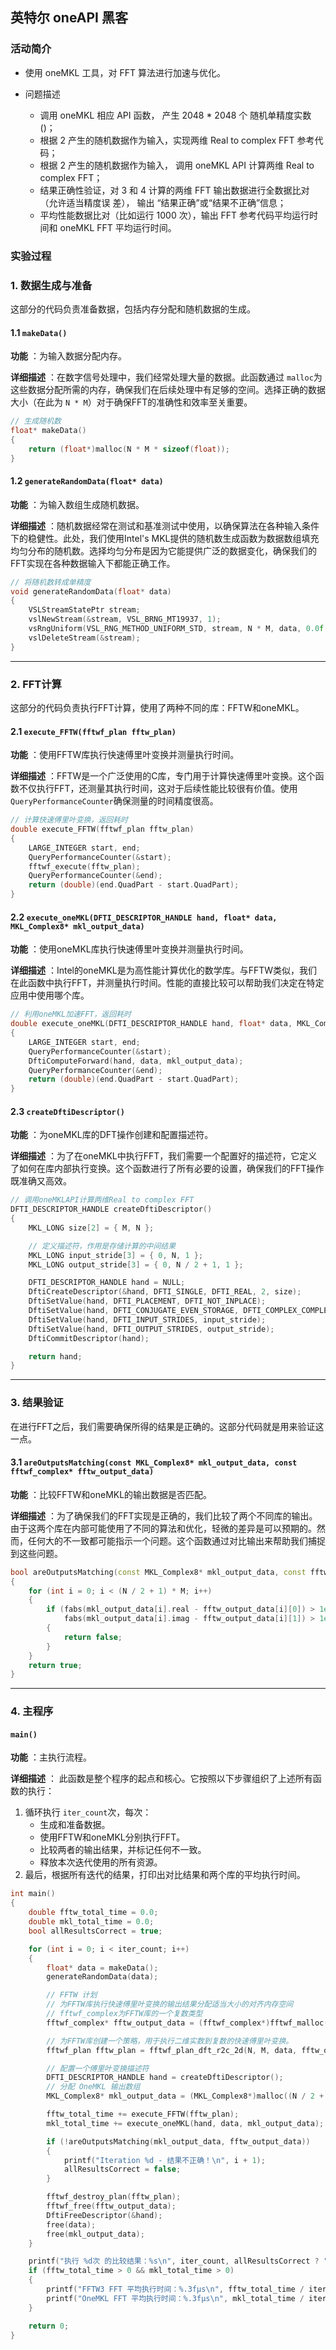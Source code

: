 ## 英特尔 oneAPI 黑客

### 活动简介

* 使用 oneMKL 工具，对 FFT 算法进行加速与优化。
* 问题描述

  * 调用 oneMKL 相应 API 函数， 产生 2048 * 2048 个 随机单精度实数()；
  * 根据 2 产生的随机数据作为输入，实现两维 Real to complex FFT 参考代码；
  * 根据 2 产生的随机数据作为输入， 调用 oneMKL API 计算两维 Real to complex FFT；
  * 结果正确性验证，对 3 和 4 计算的两维 FFT 输出数据进行全数据比对（允许适当精度误
    差）， 输出 “结果正确”或“结果不正确”信息；
  * 平均性能数据比对（比如运行 1000 次），输出 FFT 参考代码平均运行时间和 oneMKL
    FFT 平均运行时间。

### 实验过程

### 1. 数据生成与准备

这部分的代码负责准备数据，包括内存分配和随机数据的生成。

#### 1.1 `makeData()`

 **功能** ：为输入数据分配内存。

 **详细描述** ：在数字信号处理中，我们经常处理大量的数据。此函数通过 `malloc`为这些数据分配所需的内存，确保我们在后续处理中有足够的空间。选择正确的数据大小（在此为 `N * M`）对于确保FFT的准确性和效率至关重要。

```cpp
// 生成随机数
float* makeData() 
{
    return (float*)malloc(N * M * sizeof(float));
}
```

#### 1.2 `generateRandomData(float* data)`

 **功能** ：为输入数组生成随机数据。

 **详细描述** ：随机数据经常在测试和基准测试中使用，以确保算法在各种输入条件下的稳健性。此处，我们使用Intel's MKL提供的随机数生成函数为数据数组填充均匀分布的随机数。选择均匀分布是因为它能提供广泛的数据变化，确保我们的FFT实现在各种数据输入下都能正确工作。

```cpp
// 将随机数转成单精度
void generateRandomData(float* data) 
{
    VSLStreamStatePtr stream;
    vslNewStream(&stream, VSL_BRNG_MT19937, 1);
    vsRngUniform(VSL_RNG_METHOD_UNIFORM_STD, stream, N * M, data, 0.0f, 1.0f);
    vslDeleteStream(&stream);
}
```

---

### 2. FFT计算

这部分的代码负责执行FFT计算，使用了两种不同的库：FFTW和oneMKL。

#### 2.1 `execute_FFTW(fftwf_plan fftw_plan)`

 **功能** ：使用FFTW库执行快速傅里叶变换并测量执行时间。

 **详细描述** ：FFTW是一个广泛使用的C库，专门用于计算快速傅里叶变换。这个函数不仅执行FFT，还测量其执行时间，这对于后续性能比较很有价值。使用 `QueryPerformanceCounter`确保测量的时间精度很高。

```cpp
// 计算快速傅里叶变换，返回耗时
double execute_FFTW(fftwf_plan fftw_plan) 
{
    LARGE_INTEGER start, end;
    QueryPerformanceCounter(&start);
    fftwf_execute(fftw_plan);
    QueryPerformanceCounter(&end);
    return (double)(end.QuadPart - start.QuadPart);
}
```

#### 2.2 `execute_oneMKL(DFTI_DESCRIPTOR_HANDLE hand, float* data, MKL_Complex8* mkl_output_data)`

 **功能** ：使用oneMKL库执行快速傅里叶变换并测量执行时间。

 **详细描述** ：Intel的oneMKL是为高性能计算优化的数学库。与FFTW类似，我们在此函数中执行FFT，并测量执行时间。性能的直接比较可以帮助我们决定在特定应用中使用哪个库。

```cpp
// 利用oneMKL加速FFT，返回耗时
double execute_oneMKL(DFTI_DESCRIPTOR_HANDLE hand, float* data, MKL_Complex8* mkl_output_data)
{
    LARGE_INTEGER start, end;
    QueryPerformanceCounter(&start);
    DftiComputeForward(hand, data, mkl_output_data);
    QueryPerformanceCounter(&end);
    return (double)(end.QuadPart - start.QuadPart);
}
```

#### 2.3 `createDftiDescriptor()`

 **功能** ：为oneMKL库的DFT操作创建和配置描述符。

 **详细描述** ：为了在oneMKL中执行FFT，我们需要一个配置好的描述符，它定义了如何在库内部执行变换。这个函数进行了所有必要的设置，确保我们的FFT操作既准确又高效。

```cpp
// 调用oneMKLAPI计算两维Real to complex FFT
DFTI_DESCRIPTOR_HANDLE createDftiDescriptor() 
{
    MKL_LONG size[2] = { M, N };

    // 定义描述符，作用是存储计算的中间结果
    MKL_LONG input_stride[3] = { 0, N, 1 };
    MKL_LONG output_stride[3] = { 0, N / 2 + 1, 1 };

    DFTI_DESCRIPTOR_HANDLE hand = NULL;
    DftiCreateDescriptor(&hand, DFTI_SINGLE, DFTI_REAL, 2, size);
    DftiSetValue(hand, DFTI_PLACEMENT, DFTI_NOT_INPLACE);
    DftiSetValue(hand, DFTI_CONJUGATE_EVEN_STORAGE, DFTI_COMPLEX_COMPLEX);
    DftiSetValue(hand, DFTI_INPUT_STRIDES, input_stride);
    DftiSetValue(hand, DFTI_OUTPUT_STRIDES, output_stride);
    DftiCommitDescriptor(hand);

    return hand;
}
```

---

### 3. 结果验证

在进行FFT之后，我们需要确保所得的结果是正确的。这部分代码就是用来验证这一点。

#### 3.1 `areOutputsMatching(const MKL_Complex8* mkl_output_data, const fftwf_complex* fftw_output_data)`

 **功能** ：比较FFTW和oneMKL的输出数据是否匹配。

 **详细描述** ：为了确保我们的FFT实现是正确的，我们比较了两个不同库的输出。由于这两个库在内部可能使用了不同的算法和优化，轻微的差异是可以预期的。然而，任何大的不一致都可能指示一个问题。这个函数通过对比输出来帮助我们捕捉到这些问题。

```cpp
bool areOutputsMatching(const MKL_Complex8* mkl_output_data, const fftwf_complex* fftw_output_data)
{
    for (int i = 0; i < (N / 2 + 1) * M; i++)
    {
        if (fabs(mkl_output_data[i].real - fftw_output_data[i][0]) > 1e-6 ||
            fabs(mkl_output_data[i].imag - fftw_output_data[i][1]) > 1e-6) 
        {
            return false;
        }
    }
    return true;
}
```

---

### 4. 主程序

#### `main()`

 **功能** ：主执行流程。

 **详细描述** ：
此函数是整个程序的起点和核心。它按照以下步骤组织了上述所有函数的执行：

1. 循环执行 `iter_count`次，每次：
   * 生成和准备数据。
   * 使用FFTW和oneMKL分别执行FFT。
   * 比较两者的输出结果，并标记任何不一致。
   * 释放本次迭代使用的所有资源。
2. 最后，根据所有迭代的结果，打印出对比结果和两个库的平均执行时间。

```cpp
int main() 
{
    double fftw_total_time = 0.0;
    double mkl_total_time = 0.0;
    bool allResultsCorrect = true;

    for (int i = 0; i < iter_count; i++) 
    {
        float* data = makeData();
        generateRandomData(data);

        // FFTW 计划
        // 为FFTW库执行快速傅里叶变换的输出结果分配适当大小的对齐内存空间
        // fftwf_complex为FFTW库的一个复数类型
        fftwf_complex* fftw_output_data = (fftwf_complex*)fftwf_malloc((N / 2 + 1) * M * sizeof(fftwf_complex));

        // 为FFTW库创建一个策略，用于执行二维实数到复数的快速傅里叶变换。
        fftwf_plan fftw_plan = fftwf_plan_dft_r2c_2d(N, M, data, fftw_output_data, FFTW_ESTIMATE);

        // 配置一个傅里叶变换描述符
        DFTI_DESCRIPTOR_HANDLE hand = createDftiDescriptor();
        // 分配 OneMKL 输出数组
        MKL_Complex8* mkl_output_data = (MKL_Complex8*)malloc((N / 2 + 1) * M * sizeof(MKL_Complex8));

        fftw_total_time += execute_FFTW(fftw_plan);
        mkl_total_time += execute_oneMKL(hand, data, mkl_output_data);

        if (!areOutputsMatching(mkl_output_data, fftw_output_data)) 
        {
            printf("Iteration %d - 结果不正确！\n", i + 1);
            allResultsCorrect = false;
        }

        fftwf_destroy_plan(fftw_plan);
        fftwf_free(fftw_output_data);
        DftiFreeDescriptor(&hand);
        free(data);
        free(mkl_output_data);
    }

    printf("执行 %d次 的比较结果：%s\n", iter_count, allResultsCorrect ? "结果正确" : "结果不正确");
    if (fftw_total_time > 0 && mkl_total_time > 0) 
    {
        printf("FFTW3 FFT 平均执行时间：%.3fμs\n", fftw_total_time / iter_count);
        printf("OneMKL FFT 平均执行时间：%.3fμs\n", mkl_total_time / iter_count);
    }

    return 0;
}
```
